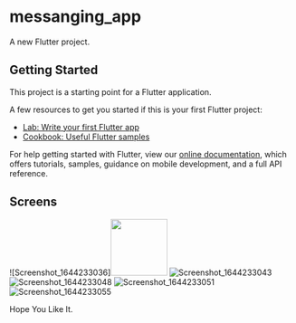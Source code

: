 # messanging_app

A new Flutter project.

## Getting Started

This project is a starting point for a Flutter application.

A few resources to get you started if this is your first Flutter project:

- [Lab: Write your first Flutter app](https://flutter.dev/docs/get-started/codelab)
- [Cookbook: Useful Flutter samples](https://flutter.dev/docs/cookbook)

For help getting started with Flutter, view our
[online documentation](https://flutter.dev/docs), which offers tutorials,
samples, guidance on mobile development, and a full API reference.

## Screens
![Screenshot_1644233036]<img src="https://user-images.githubusercontent.com/82170552/152779696-9e883125-1984-4375-93d0-41ef7aefc482.png" width="100" height="100">
![Screenshot_1644233043](https://user-images.githubusercontent.com/82170552/152779776-bb4febd5-57cf-4398-9935-80d925642951.png)
![Screenshot_1644233048](https://user-images.githubusercontent.com/82170552/152779780-7fb87028-3284-4af9-a7f0-0e2ae310cb8f.png)
![Screenshot_1644233051](https://user-images.githubusercontent.com/82170552/152779784-a7938540-8f88-494d-a277-488ae1dbbaab.png)
![Screenshot_1644233055](https://user-images.githubusercontent.com/82170552/152779787-8e1d320d-240b-4da0-acd4-3c6c0ade5d4d.png)

Hope You Like It.
